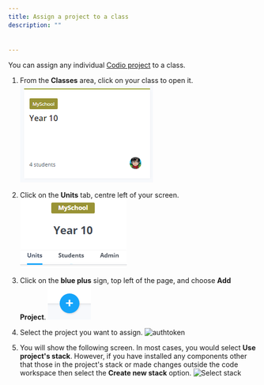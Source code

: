 ```yaml
---
title: Assign a project to a class
description: ""


---
```



You can assign any individual [Codio project](/project/creating) to a class.

1. From the **Classes** area, click on your class to open it.
![authtoken](/img/manage_classes/year_10_class.png)

1. Click on the **Units** tab, centre left of your screen.
![authtoken](/img/manage_classes/units_tab.png)

1. Click on the **blue plus** sign, top left of the page, and choose **Add Project**.
![authtoken](/img/manage_classes/blue_plus.png)

1. Select the project you want to assign.
![authtoken](/img/manage_classes/assign_project_to_class/select_project.png)

1. You will show the following screen. In most cases, you would select **Use project's stack**. However, if you have installed any components other that those in the project's stack or made changes outside the code workspace then select the **Create new stack** option.
![Select stack](/img/manage_classes/assign_project_to_class/selectstack.png)